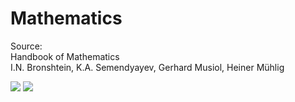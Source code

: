 # Mathematics

Source:   
Handbook of Mathematics  
I.N. Bronshtein, K.A. Semendyayev, Gerhard Musiol, Heiner Mühlig  

<img src=https://raw.githubusercontent.com/RubensZimbres/Repo-2019/master/Mathematics/Pics/hyperboloid.png>  

<img src=https://raw.githubusercontent.com/RubensZimbres/Repo-2019/master/Mathematics/Pics/sin_goo.png>

